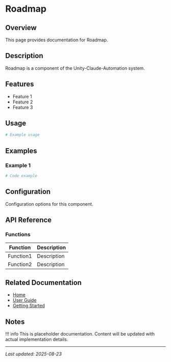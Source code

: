 # Roadmap

## Overview

This page provides documentation for Roadmap.

## Description

Roadmap is a component of the Unity-Claude-Automation system.

## Features

- Feature 1
- Feature 2
- Feature 3

## Usage

```powershell
# Example usage
```

## Examples

### Example 1

```powershell
# Code example
```

## Configuration

Configuration options for this component.

## API Reference

### Functions

| Function | Description |
|----------|-------------|
| Function1 | Description |
| Function2 | Description |

## Related Documentation

- [Home](../index.md)
- [User Guide](../user-guide/overview.md)
- [Getting Started](../getting-started/installation.md)

## Notes

!!! info
    This is placeholder documentation. Content will be updated with actual implementation details.

---

*Last updated: 2025-08-23*
